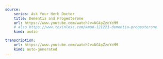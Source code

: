 ```yaml
---
source:
    series: Ask Your Herb Doctor
    title: Dementia and Progesterone
    url: https://www.youtube.com/watch?v=NG4pZzoYcMM
    # also https://www.toxinless.com/kmud-121221-dementia-progesterone.mp3
    kind: audio

transcription:
    url: https://www.youtube.com/watch?v=NG4pZzoYcMM
    kind: auto-generated
---
```

